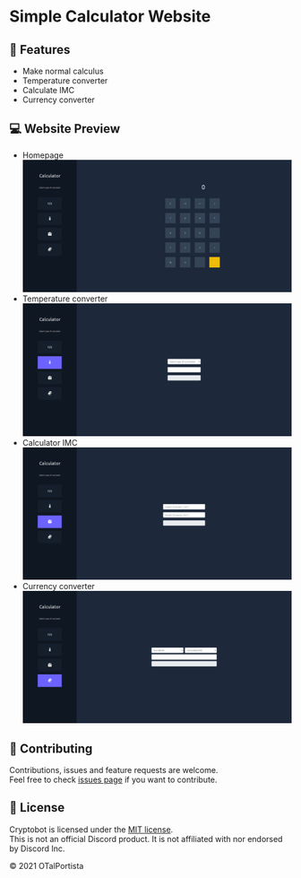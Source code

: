 # Simple Calculator Website
## 🌟 Features
* Make normal calculus
* Temperature converter
* Calculate IMC
* Currency converter

## 💻 Website Preview
* Homepage
![homepage](https://github.com/otalportista/simple-calculator-website/blob/main/screenshots/1.png)
* Temperature converter
![temperature_converter](https://github.com/otalportista/simple-calculator-website/blob/main/screenshots/2.png)
* Calculator IMC
![calculator_imc](https://github.com/otalportista/simple-calculator-website/blob/main/screenshots/3.png)
* Currency converter
![currency_converter](https://github.com/otalportista/simple-calculator-website/blob/main/screenshots/4.png)

## 🤝 Contributing
Contributions, issues and feature requests are welcome.<br />
Feel free to check [issues page](https://github.com/otalportista/simple-calculator-website/issues) if you want to contribute.<br />

## 📝 License
Cryptobot is licensed under the [MIT license](https://github.com/otalportista/simple-calculator-website/blob/main/LICENSE).<br />
This is not an official Discord product. It is not affiliated with nor endorsed by Discord Inc.<br />

© 2021 OTalPortista